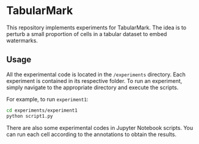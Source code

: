 # TabularMark
This repository implements experiments for TabularMark. The idea is to perturb a small proportion of cells in a tabular dataset to embed watermarks.


## Usage
All the experimental code is located in the `/experiments` directory. Each experiment is contained in its respective folder. To run an experiment, simply navigate to the appropriate directory and execute the scripts. 

For example, to run `experiment1`:
```bash
cd experiments/experiment1
python script1.py
```

There are also some experimental codes in Jupyter Notebook scripts. You can run each cell according to the annotations to obtain the results.

